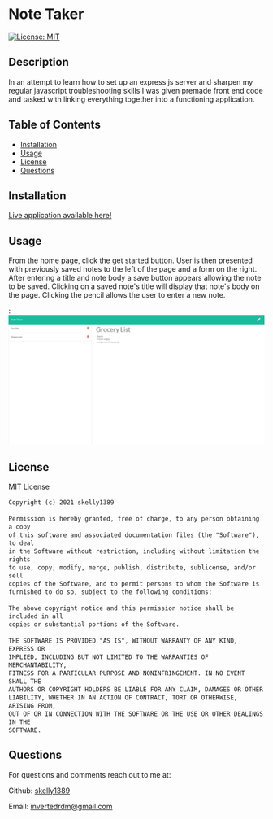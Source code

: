 # Note Taker

[![License: MIT](https://img.shields.io/badge/License-MIT-yellow.svg)](https://opensource.org/licenses/MIT)

## Description 

In an attempt to learn how to set up an express js server and sharpen my regular javascript troubleshooting skills I was given premade front end code and tasked with linking everything together into a functioning application.

## Table of Contents
- [Installation](#installation)
- [Usage](#usage)
- [License](#license)
- [Questions](#questions)

## Installation

[Live application available here!](https://dry-river-82057.herokuapp.com/)

## Usage

From the home page, click the get started button. User is then presented with previously saved notes to the left of the page and a form on the right. After entering a title and note body a save button appears allowing the note to be saved. Clicking on a saved note's title will display that note's body on the page. Clicking the pencil allows the user to enter a new note.

:
![Application Screenshot](screenshot.png)

## License

MIT License

    Copyright (c) 2021 skelly1389
    
    Permission is hereby granted, free of charge, to any person obtaining a copy
    of this software and associated documentation files (the "Software"), to deal
    in the Software without restriction, including without limitation the rights
    to use, copy, modify, merge, publish, distribute, sublicense, and/or sell
    copies of the Software, and to permit persons to whom the Software is
    furnished to do so, subject to the following conditions:
    
    The above copyright notice and this permission notice shall be included in all
    copies or substantial portions of the Software.
    
    THE SOFTWARE IS PROVIDED "AS IS", WITHOUT WARRANTY OF ANY KIND, EXPRESS OR
    IMPLIED, INCLUDING BUT NOT LIMITED TO THE WARRANTIES OF MERCHANTABILITY,
    FITNESS FOR A PARTICULAR PURPOSE AND NONINFRINGEMENT. IN NO EVENT SHALL THE
    AUTHORS OR COPYRIGHT HOLDERS BE LIABLE FOR ANY CLAIM, DAMAGES OR OTHER
    LIABILITY, WHETHER IN AN ACTION OF CONTRACT, TORT OR OTHERWISE, ARISING FROM,
    OUT OF OR IN CONNECTION WITH THE SOFTWARE OR THE USE OR OTHER DEALINGS IN THE
    SOFTWARE. 

## Questions

For questions and comments reach out to me at:

Github: [skelly1389](https://github.com/skelly1389) 

Email: <invertedrdm@gmail.com>